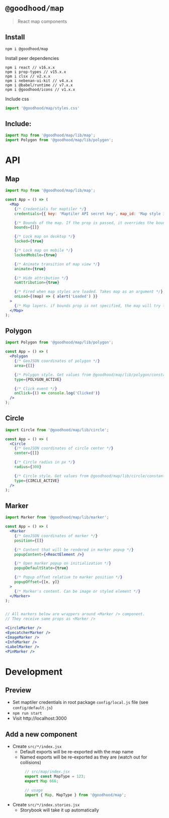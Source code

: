 # `@goodhood/map`

> React map components

## Install

```
npm i @goodhood/map
```

Install peer dependencies
```
npm i react // v16.x.x
npm i prop-types // v15.x.x
npm i clsx // v2.x.x
npm i nebenan-ui-kit // v4.x.x
npm i @babel/runtime // v7.x.x
npm i @goodhood/icons // v1.x.x
```

Include css
```js
import '@goodhood/map/styles.css'
```

## Include:

```js
import Map from '@goodhood/map/lib/map';
import Polygon from '@goodhood/map/lib/polygon';
```

# API

## Map
```jsx
import Map from '@goodhood/map/lib/map';

const App = () => (
  <Map
    {/* Credentials for maptiler */}
    credentials={{ key: 'Maptiler API secret key', map_id: 'Map style id' }}

    {/* Bounds of the map. If the prop is passed, it overrides the bounding box of map layers. */}
    bounds={[]}

    {/* Lock map on desktop */}
    locked={true}

    {/* Lock map on mobile */}
    lockedMobile={true}

    {/* Animate transition of map view */}
    animate={true}

    {/* Hide attribution */}
    noAttribution={true}

    {/* Fired when map styles are loaded. Takes map as an argument */}
    onLoad={(map) => { alert('Loaded') }}
  >
    {/* Map layers. if bounds prop is not specified, the map will try to get bounds from layers */}
  </Map>
);
```

## Polygon
```jsx
import Polygon from '@goodhood/map/lib/polygon';

const App = () => (
  <Polygon
    {/* GeoJSON coordinates of polygon */}
    area={[]}

    {/* Polygon style. Get values from @goodhood/map/lib/polygon/constants */}
    type={POLYGON_ACTIVE}

    {/* Click event */}
    onClick={() => console.log('Clicked')}
  />
);
```

## Circle
```jsx
import Circle from '@goodhood/map/lib/circle';

const App = () => (
  <Circle
    {/* GeoJSON coordinates of circle center */}
    center={[]}

    {/* Circle radius in px */}
    radius={300}

    {/* Circle style. Get values from @goodhood/map/lib/circle/constants */}
    type={CIRCLE_ACTIVE}
  />
);
```

## Marker
```jsx
import Marker from '@goodhood/map/lib/marker';

const App = () => (
  <Marker
    {/* GeoJSON coordinates of marker */}
    position={[]}

    {/* Content that will be rendered in marker popup */}
    popupContent={<ReactElement />}

    {/* Open marker popup on initialization */}
    popupDefaultState={true}

    {/* Popup offset relative to marker position */}
    popupOffset={[x, y]}
  >
    {/* Marker's content. Can be image or styled element */}
  </Marker>
);


// All markers below are wrappers around <Marker /> component.
// They receive same props as <Marker />

<CircleMarker />
<EyecatcherMarker />
<ImageMarker />
<InfoMarker />
<LabelMarker />
<PinMarker />
```

# Development

## Preview

- Set maptiler credentials in root package `config/local.js` file (see `config/default.js`)
- `npm run start`
- Visit http://localhost:3000

## Add a new component

- Create `src/*/index.jsx`
  - Default exports will be re-exported with the map name
  - Named exports will be re-exported as they are (watch out for collisions)
    ```js
      // src/map/index.jsx
      export const MapType = 123;
      export Map 666;

      // usage
      import { Map, MapType } from '@goodhood/map';
    ```
- Create `src/*/index.stories.jsx`
  - Storybook will take it up automatically
